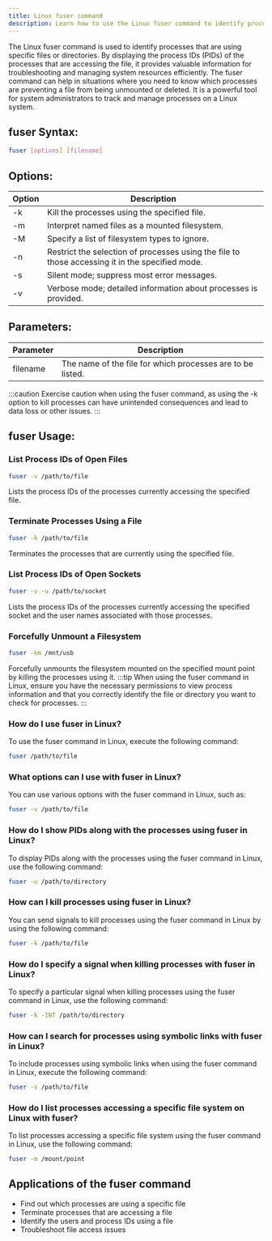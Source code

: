 ```yaml
---
title: Linux fuser command
description: Learn how to use the Linux fuser command to identify processes that are using specific files or directories.
---
```


The Linux fuser command is used to identify processes that are using specific files or directories. By displaying the process IDs (PIDs) of the processes that are accessing the file, it provides valuable information for troubleshooting and managing system resources efficiently. The fuser command can help in situations where you need to know which processes are preventing a file from being unmounted or deleted. It is a powerful tool for system administrators to track and manage processes on a Linux system.
## fuser Syntax:
```bash
fuser [options] [filename]
```
## Options:
| Option | Description                  |
|--------|------------------------------|
| -k     | Kill the processes using the specified file. |
| -m     | Interpret named files as a mounted filesystem. |
| -M     | Specify a list of filesystem types to ignore. |
| -n     | Restrict the selection of processes using the file to those accessing it in the specified mode. |
| -s     | Silent mode; suppress most error messages. |
| -v     | Verbose mode; detailed information about processes is provided. |

## Parameters:
| Parameter | Description                  |
|-----------|------------------------------|
| filename  | The name of the file for which processes are to be listed. | 

:::caution
Exercise caution when using the fuser command, as using the -k option to kill processes can have unintended consequences and lead to data loss or other issues.
:::
## fuser Usage:
### List Process IDs of Open Files
```bash
fuser -v /path/to/file
```
Lists the process IDs of the processes currently accessing the specified file.

### Terminate Processes Using a File
```bash
fuser -k /path/to/file
```
Terminates the processes that are currently using the specified file.

### List Process IDs of Open Sockets
```bash
fuser -v -u /path/to/socket
```
Lists the process IDs of the processes currently accessing the specified socket and the user names associated with those processes.

### Forcefully Unmount a Filesystem
```bash
fuser -km /mnt/usb
```
Forcefully unmounts the filesystem mounted on the specified mount point by killing the processes using it.
:::tip
When using the fuser command in Linux, ensure you have the necessary permissions to view process information and that you correctly identify the file or directory you want to check for processes.
:::

### How do I use fuser in Linux?
To use the fuser command in Linux, execute the following command:
```bash
fuser /path/to/file
```

### What options can I use with fuser in Linux?
You can use various options with the fuser command in Linux, such as:
```bash
fuser -v /path/to/file
```

### How do I show PIDs along with the processes using fuser in Linux?
To display PIDs along with the processes using the fuser command in Linux, use the following command:
```bash
fuser -u /path/to/directory
```

### How can I kill processes using fuser in Linux?
You can send signals to kill processes using the fuser command in Linux by using the following command:
```bash
fuser -k /path/to/file
```

### How do I specify a signal when killing processes with fuser in Linux?
To specify a particular signal when killing processes using the fuser command in Linux, use the following command:
```bash
fuser -k -INT /path/to/directory
```

### How can I search for processes using symbolic links with fuser in Linux?
To include processes using symbolic links when using the fuser command in Linux, execute the following command:
```bash
fuser -s /path/to/file
```

### How do I list processes accessing a specific file system on Linux with fuser?
To list processes accessing a specific file system using the fuser command in Linux, use the following command:
```bash
fuser -m /mount/point
```

## Applications of the fuser command

- Find out which processes are using a specific file
- Terminate processes that are accessing a file
- Identify the users and process IDs using a file
- Troubleshoot file access issues